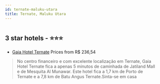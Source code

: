 ```yaml
---
id: ternate-maluku-utara
title: Ternate, Maluku Utara
---
```


<center><img src="https://i.travelapi.com/hotels/72000000/71040000/71037300/71037215/9a33423c_z.jpg" alt="" /></center>


##  3 star hotels - ⭐️⭐️⭐️

-    [Gaia Hotel Ternate](https://www.hurb.com/br/aud/https://www.hurb.com/br/hotels/ternate/gaia-hotel-ternate-HT-B5LN?cmp=18055) Prices from R$ 236,54
   > No centro financeiro e com excelente localização em Ternate, Gaia Hotel Ternate fica a apenas 5 minutos de caminhada de Jatiland Mall e de Mesquita Al Munawar.  Este hotel fica a 1,7 km de Porto de Ternate e a 7,8 km de Batu Angus Ternate.Sinta-se em casa
